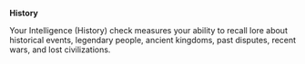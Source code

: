 __**History**__

Your Intelligence (History) check measures your ability to recall lore about historical events, legendary people, ancient kingdoms, past disputes, recent wars, and lost civilizations.